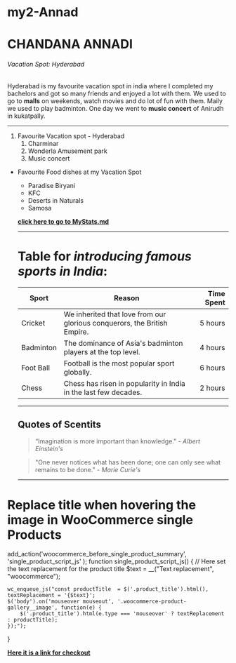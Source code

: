 # my2-Annad
 
# CHANDANA ANNADI
###### Vacation Spot: Hyderabad
Hyderabad is my favourite vacation spot in india where I completed my bachelors and got so many friends and enjoyed a lot with them. We used to go to **malls** on weekends, watch movies and do lot of fun with them. Maily we used to play badminton. One day we went to **music concert** of Anirudh in kukatpally. 

----------------------------------------------------------------------

1. Favourite Vacation spot - Hyderabad
   1. Charminar
   2. Wonderla Amusement park
   3. Music concert

- Favourite Food dishes at my Vacation Spot
   - Paradise Biryani
   - KFC
   - Deserts in Naturals
   - Samosa

   **[click here to go to MyStats.md](MyStats.md)**

   *******************************************
   # Table for *introducing famous sports in India*:

    | Sport | Reason | Time Spent |
    | --- | --- | ---: |
    | Cricket | We inherited that love from our glorious conquerors, the British Empire. | 5 hours |
    | Badminton | The dominance of Asia's badminton players at the top level. | 4 hours |
    | Foot Ball | Football is the most popular sport globally. | 6 hours |
    | Chess | Chess has risen in popularity in India in the last few decades. | 2 hours |

    *********************************

    ## Quotes of Scentits

    > “Imagination is more important than knowledge." - *Albert Einstein's*

    > "One never notices what has been done; one can only see what remains to be done." - *Marie Curie's*

    ****
    
# Replace title when hovering the image in WooCommerce single Products

add_action('woocommerce_before_single_product_summary', 'single_product_script_js' );
function single_product_script_js() {
    // Here set the text replacement for the product title
    $text = __("Text replacement", "woocommerce");
    
    wc_enqueue_js("const productTitle  = $('.product_title').html(), textReplacement = '{$text}';
    $('body').on('mouseover mouseout', '.woocommerce-product-gallery__image', function(e) {
        $('.product_title').html(e.type === 'mouseover' ? textReplacement : productTitle);
    });");
}


**[Here it is a link for checkout](https://stackoverflow.com/questions/77027939/replace-title-when-hovering-the-image-in-woocommerce-single-products)**


